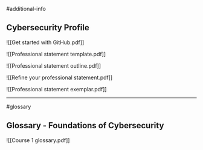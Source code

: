 
#additional-info 

## Cybersecurity Profile


![[Get started with GitHub.pdf]]


![[Professional statement template.pdf]]


![[Professional statement outline.pdf]]


![[Refine your professional statement.pdf]]


![[Professional statement exemplar.pdf]]

---

#glossary

## Glossary - Foundations of Cybersecurity


![[Course 1 glossary.pdf]]